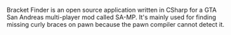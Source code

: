 Bracket Finder is an open source application written in CSharp for a GTA San Andreas multi-player mod called SA-MP. It's mainly used for finding missing curly braces on pawn because the pawn compiler cannot detect it.